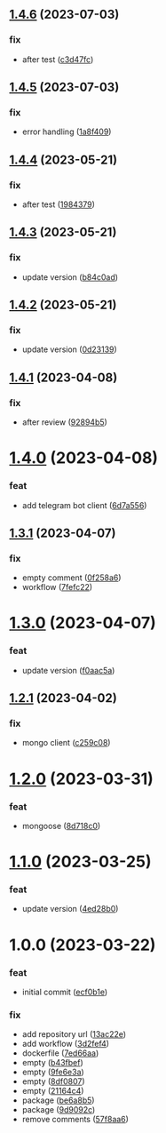 ## [1.4.6](https://github.com/a-badalyan/torgi-gov-telegram-bot/compare/v1.4.5...v1.4.6) (2023-07-03)


### fix

* after test ([c3d47fc](https://github.com/a-badalyan/torgi-gov-telegram-bot/commit/c3d47fc9de030c682873b4202b7f29b83ca8a199))

## [1.4.5](https://github.com/a-badalyan/torgi-gov-telegram-bot/compare/v1.4.4...v1.4.5) (2023-07-03)


### fix

* error handling ([1a8f409](https://github.com/a-badalyan/torgi-gov-telegram-bot/commit/1a8f409d160099d62270f525f6f8f2b207aa8154))

## [1.4.4](https://github.com/a-badalyan/torgi-gov-telegram-bot/compare/v1.4.3...v1.4.4) (2023-05-21)


### fix

* after test ([1984379](https://github.com/a-badalyan/torgi-gov-telegram-bot/commit/19843791beae5254d0b7bdd80d5b9862c1127521))

## [1.4.3](https://github.com/a-badalyan/torgi-gov-telegram-bot/compare/v1.4.2...v1.4.3) (2023-05-21)


### fix

* update version ([b84c0ad](https://github.com/a-badalyan/torgi-gov-telegram-bot/commit/b84c0ad70ff6e7ac430c9c5bba5b0b2ff1b2f6ec))

## [1.4.2](https://github.com/a-badalyan/torgi-gov-telegram-bot/compare/v1.4.1...v1.4.2) (2023-05-21)


### fix

* update version ([0d23139](https://github.com/a-badalyan/torgi-gov-telegram-bot/commit/0d2313909e192d6a5a433e72455913d37413481f))

## [1.4.1](https://github.com/a-badalyan/torgi-gov-telegram-bot/compare/v1.4.0...v1.4.1) (2023-04-08)


### fix

* after review ([92894b5](https://github.com/a-badalyan/torgi-gov-telegram-bot/commit/92894b52b91c07fda2f0c3908d64733f1d6f1c76))

# [1.4.0](https://github.com/a-badalyan/torgi-gov-telegram-bot/compare/v1.3.1...v1.4.0) (2023-04-08)


### feat

* add telegram bot client ([6d7a556](https://github.com/a-badalyan/torgi-gov-telegram-bot/commit/6d7a5560cf0757d2de47093276532143c0625bb8))

## [1.3.1](https://github.com/a-badalyan/torgi-gov-telegram-bot/compare/v1.3.0...v1.3.1) (2023-04-07)


### fix

* empty comment ([0f258a6](https://github.com/a-badalyan/torgi-gov-telegram-bot/commit/0f258a6858b6dcccc418ff034c07fb1aec57ee68))
* workflow ([7fefc22](https://github.com/a-badalyan/torgi-gov-telegram-bot/commit/7fefc2213ee5127579287621a3237b281c454d43))

# [1.3.0](https://github.com/a-badalyan/torgi-gov-telegram-bot/compare/v1.2.1...v1.3.0) (2023-04-07)


### feat

* update version ([f0aac5a](https://github.com/a-badalyan/torgi-gov-telegram-bot/commit/f0aac5a6d270460f626daf8afc602abe8d944170))

## [1.2.1](https://github.com/a-badalyan/torgi-gov-telegram-bot/compare/v1.2.0...v1.2.1) (2023-04-02)


### fix

* mongo client ([c259c08](https://github.com/a-badalyan/torgi-gov-telegram-bot/commit/c259c08fdb394433bf462d4e221128488acd6bc3))

# [1.2.0](https://github.com/a-badalyan/torgi-gov-telegram-bot/compare/v1.1.0...v1.2.0) (2023-03-31)


### feat

* mongoose ([8d718c0](https://github.com/a-badalyan/torgi-gov-telegram-bot/commit/8d718c0b538e11b844150f689be69884eeabf589))

# [1.1.0](https://github.com/a-badalyan/torgi-gov-telegram-bot/compare/v1.0.0...v1.1.0) (2023-03-25)


### feat

* update version ([4ed28b0](https://github.com/a-badalyan/torgi-gov-telegram-bot/commit/4ed28b0978d5f38058fafcee0407f139a4819a06))

# 1.0.0 (2023-03-22)


### feat

* initial commit ([ecf0b1e](https://github.com/a-badalyan/torgi-gov-telegram-bot/commit/ecf0b1e5a0d0afacf1b7a2f5b0bb17d5c2b53734))

### fix

* add repository url ([13ac22e](https://github.com/a-badalyan/torgi-gov-telegram-bot/commit/13ac22e93d91bc0e4d8fad0755893c5c5b11277c))
* add workflow ([3d2fef4](https://github.com/a-badalyan/torgi-gov-telegram-bot/commit/3d2fef4728321045cc641c3efca10d63d2615ab2))
* dockerfile ([7ed66aa](https://github.com/a-badalyan/torgi-gov-telegram-bot/commit/7ed66aa465f91385de659e4a4e2ddc6b3c94581a))
* empty ([b43fbef](https://github.com/a-badalyan/torgi-gov-telegram-bot/commit/b43fbef8ba561feab2bef3b2758aae0c54b9400c))
* empty ([9fe6e3a](https://github.com/a-badalyan/torgi-gov-telegram-bot/commit/9fe6e3a3b79e0d60a608f663092692f5a2807c80))
* empty ([8df0807](https://github.com/a-badalyan/torgi-gov-telegram-bot/commit/8df0807502e70b7da43a9a750a68a8e9549ab4e5))
* empty ([21164c4](https://github.com/a-badalyan/torgi-gov-telegram-bot/commit/21164c4d3d1251f28146e416cfa4524f1d182f02))
* package ([be6a8b5](https://github.com/a-badalyan/torgi-gov-telegram-bot/commit/be6a8b5da3cd1981c76ccd4bfa4a154efb850b88))
* package ([9d9092c](https://github.com/a-badalyan/torgi-gov-telegram-bot/commit/9d9092c9d1e7f80a5590c3d17b3d4ed53c438f75))
* remove comments ([57f8aa6](https://github.com/a-badalyan/torgi-gov-telegram-bot/commit/57f8aa6a8a3875aa4891f85232077e9aa7401f2c))
